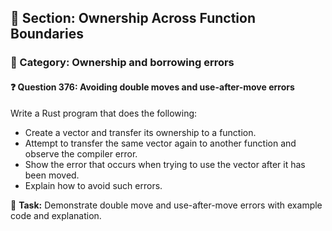 ## 📘 Section: Ownership Across Function Boundaries
### 🔹 Category: Ownership and borrowing errors
#### ❓ Question 376: Avoiding double moves and use-after-move errors

Write a Rust program that does the following:

- Create a vector and transfer its ownership to a function.
- Attempt to transfer the same vector again to another function and observe the compiler error.
- Show the error that occurs when trying to use the vector after it has been moved.
- Explain how to avoid such errors.

🔧 **Task:** Demonstrate double move and use-after-move errors with example code and explanation.
